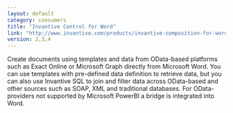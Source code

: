 ```yaml
---
layout: default
category: consumers
title: "Invantive Control for Word"
link: "http://www.invantive.com/products/invantive-composition-for-word/"
version: 2,3,4
---
```

Create documents using templates and data from OData-based platforms such as Exact Online or Microsoft Graph directly from Microsoft Word. You can use templates with pre-defined data definition to retrieve data, but you can also use Invantive SQL to join and filter data across OData-based and other sources such as SOAP, XML and traditional databases. For OData-providers not supported by Microsoft PowerBI a bridge is integrated into Word.
